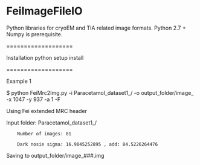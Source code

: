 # FeiImageFileIO

Python libraries for cryoEM and TIA related image formats. 
Python 2.7 + Numpy is prerequisite.

===================

Installation
python setup install

===================

Example 1

$ python FeiMrc2Img.py -i Paracetamol_dataset1_/ -o output_folder/image_ -x 1047 -y 937 -a 1 -F 

Using Fei extended MRC header 

Input folder: Paracetamol_dataset1_/ 

        Number of images: 81 
        
        Dark nosie sigma: 16.9045252895 , add: 84.5226264476 
        
Saving to output_folder/image_###.img 


